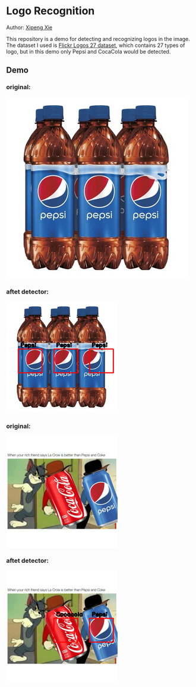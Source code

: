# Logo Recognition
Author: [Xipeng Xie](https://github.com/Ageneinair)

This repository is a demo for detecting and recognizing logos in the image.
The dataset I used is [Flickr Logos 27 dataset](http://image.ntua.gr/iva/datasets/flickr_logos/), which contains 27 types of logo, but in this demo only Pepsi and CocaCola would be detected.



## Demo

### original:
![Screenshot](demo/1.jpeg)

### aftet detector:
![Screenshot](demo/result1.png)



### original:
![Screenshot](demo/2.png)

### aftet detector:
![Screenshot](demo/result2.png)




